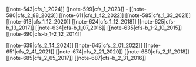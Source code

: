 
[[note-543|cfs_1_2024]]
[[note-599|cfs_1_2023]] -
[[note-580|cfs_2_88_2023]]
[[note-611|cfs_1_42_2022]] 
[[note-585|cfs_1_33_2021]] 
[[note-613|cfs_1_12_2020]] 
[[note-624|cfs_1_12_2018]] 
[[note-625|cfs-b_13_2017]]
[[note-634|cfs-b_1_07_2016]]
[[note-635|cfs-b_1-2_10_2015]]
[[note-690|cfs-b_1-2_12_2014]]

[[note-639|cfs_2_14_2024]]
[[note-645|cfs_2_01_2022]]
[[note-651|cfs_2_41_2021]]
[[note-674|cfs_2_21_2020]]
[[note-680|cfs_2_11_2018]]
[[note-685|cfs_2_65_2017]]
[[note-687|cfs-b_2_31_2016]]
